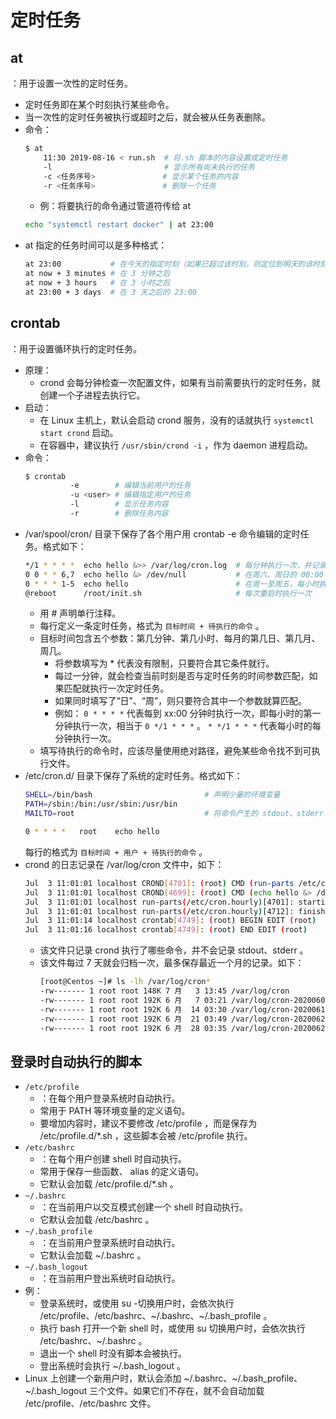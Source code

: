 # 定时任务

## at

：用于设置一次性的定时任务。
- 定时任务即在某个时刻执行某些命令。
- 当一次性的定时任务被执行或超时之后，就会被从任务表删除。
- 命令：
    ```sh
    $ at
        11:30 2019-08-16 < run.sh  # 将.sh 脚本的内容设置成定时任务
        -l                         # 显示所有尚未执行的任务
        -c <任务序号>               # 显示某个任务的内容
        -r <任务序号>               # 删除一个任务
    ```
    - 例：将要执行的命令通过管道符传给 at
    ```sh
    echo "systemctl restart docker" | at 23:00
    ```
- at 指定的任务时间可以是多种格式：
    ```sh
    at 23:00           # 在今天的指定时刻（如果已超过该时刻，则定位到明天的该时刻）
    at now + 3 minutes # 在 3 分钟之后
    at now + 3 hours   # 在 3 小时之后
    at 23:00 + 3 days  # 在 3 天之后的 23:00
    ```

## crontab

：用于设置循环执行的定时任务。
- 原理：
  - crond 会每分钟检查一次配置文件，如果有当前需要执行的定时任务，就创建一个子进程去执行它。
- 启动：
  - 在 Linux 主机上，默认会启动 crond 服务，没有的话就执行 `systemctl start crond` 启动。
  - 在容器中，建议执行 `/usr/sbin/crond -i` ，作为 daemon 进程启动。
- 命令：
    ```sh
    $ crontab
              -e        # 编辑当前用户的任务
              -u <user> # 编辑指定用户的任务
              -l        # 显示任务内容
              -r        # 删除任务内容
    ```
- /var/spool/cron/ 目录下保存了各个用户用 crontab -e 命令编辑的定时任务。格式如下：
    ```sh
    */1 * * * *  echo hello &>> /var/log/cron.log  # 每分钟执行一次，并记录输出内容
    0 0 * * 6,7  echo hello &> /dev/null           # 在周六、周日的 00:00 时刻执行任务，并丢弃输出
    0 * * * 1-5  echo hello                        # 在周一至周五，每小时执行一次任务
    @reboot      /root/init.sh                     # 每次重启时执行一次
    ```
    - 用 # 声明单行注释。
    - 每行定义一条定时任务，格式为 ` 目标时间 + 待执行的命令 ` 。
    - 目标时间包含五个参数：第几分钟、第几小时、每月的第几日、第几月、周几。
      - 将参数填写为 * 代表没有限制，只要符合其它条件就行。
      - 每过一分钟，就会检查当前时刻是否与定时任务的时间参数匹配，如果匹配就执行一次定时任务。
      - 如果同时填写了“日”、“周”，则只要符合其中一个参数就算匹配。
      - 例如：
        `0 * * * *` 代表每到 xx:00 分钟时执行一次，即每小时的第一分钟执行一次，相当于 `0 */1 * * *` 。
        `* */1 * * *` 代表每小时的每分钟执行一次。
    - 填写待执行的命令时，应该尽量使用绝对路径，避免某些命令找不到可执行文件。
- /etc/cron.d/ 目录下保存了系统的定时任务。格式如下：
    ```sh
    SHELL=/bin/bash                         # 声明少量的环境变量
    PATH=/sbin:/bin:/usr/sbin:/usr/bin
    MAILTO=root                             # 将命令产生的 stdout、stderr 发送到邮箱 /var/mail/root

    0 * * * *   root    echo hello
    ```
    每行的格式为 ` 目标时间 + 用户 + 待执行的命令 ` 。
- crond 的日志记录在 /var/log/cron 文件中，如下：
    ```sh
    Jul  3 11:01:01 localhost CROND[4701]: (root) CMD (run-parts /etc/cron.hourly)    # 执行 /etc/cron.hourly
    Jul  3 11:01:01 localhost CROND[4699]: (root) CMD (echo hello &> /dev/null)       # 执行用户自定义的任务
    Jul  3 11:01:01 localhost run-parts(/etc/cron.hourly)[4701]: starting 0anacron
    Jul  3 11:01:01 localhost run-parts(/etc/cron.hourly)[4712]: finished 0anacron
    Jul  3 11:01:14 localhost crontab[4749]: (root) BEGIN EDIT (root)                 # root 用户执行了 crontab -e 命令
    Jul  3 11:01:16 localhost crontab[4749]: (root) END EDIT (root)
    ```
  - 该文件只记录 crond 执行了哪些命令，并不会记录 stdout、stderr 。
  - 该文件每过 7 天就会归档一次，最多保存最近一个月的记录。如下：
    ```sh
    [root@Centos ~]# ls -lh /var/log/cron*
    -rw------- 1 root root 148K 7 月   3 13:45 /var/log/cron
    -rw------- 1 root root 192K 6 月   7 03:21 /var/log/cron-20200607
    -rw------- 1 root root 192K 6 月  14 03:30 /var/log/cron-20200614
    -rw------- 1 root root 192K 6 月  21 03:49 /var/log/cron-20200621
    -rw------- 1 root root 192K 6 月  28 03:35 /var/log/cron-20200628
    ```

## 登录时自动执行的脚本

- `/etc/profile`
  - ：在每个用户登录系统时自动执行。
  - 常用于 PATH 等环境变量的定义语句。
  - 要增加内容时，建议不要修改 /etc/profile ，而是保存为 /etc/profile.d/*.sh ，这些脚本会被 /etc/profile 执行。
- `/etc/bashrc`
  - ：在每个用户创建 shell 时自动执行。
  - 常用于保存一些函数、 alias 的定义语句。
  - 它默认会加载 /etc/profile.d/*.sh 。
- `~/.bashrc` 
  - ：在当前用户以交互模式创建一个 shell 时自动执行。
  - 它默认会加载 /etc/bashrc 。
- `~/.bash_profile`
  - ：在当前用户登录系统时自动执行。
  - 它默认会加载 ~/.bashrc 。
- `~/.bash_logout`
  - ：在当前用户登出系统时自动执行。
- 例：
  - 登录系统时，或使用 su -切换用户时，会依次执行 /etc/profile、/etc/bashrc、~/.bashrc、~/.bash_profile 。
  - 执行 bash 打开一个新 shell 时，或使用 su 切换用户时，会依次执行 /etc/bashrc、~/.bashrc 。
  - 退出一个 shell 时没有脚本会被执行。
  - 登出系统时会执行 ~/.bash_logout 。
- Linux 上创建一个新用户时，默认会添加 ~/.bashrc、~/.bash_profile、~/.bash_logout 三个文件。如果它们不存在，就不会自动加载 /etc/profile、/etc/bashrc 文件。
